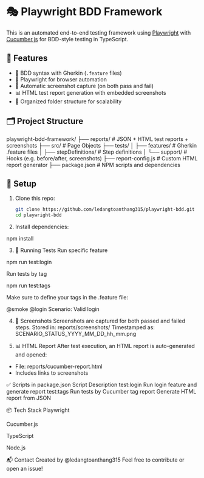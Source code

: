 # 🎭 Playwright BDD Framework

This is an automated end-to-end testing framework using [Playwright](https://playwright.dev/) with [Cucumber.js](https://github.com/cucumber/cucumber-js) for BDD-style testing in TypeScript.

## 🚀 Features

- 🧪 BDD syntax with Gherkin (`.feature` files)
- 🎯 Playwright for browser automation
- 📸 Automatic screenshot capture (on both pass and fail)
- 📊 HTML test report generation with embedded screenshots
- 📁 Organized folder structure for scalability

## 🗂️ Project Structure

playwright-bdd-framework/
├── reports/ # JSON + HTML test reports + screenshots
├── src/ # Page Objects
├── tests/
│ ├── features/ # Gherkin .feature files
│ ├── stepDefinitions/ # Step definitions
│ └── support/ # Hooks (e.g. before/after, screenshots)
├── report-config.js # Custom HTML report generator
├── package.json # NPM scripts and dependencies


## 🔧 Setup

1. Clone this repo:
   ```bash
   git clone https://github.com/ledangtoanthang315/playwright-bdd.git
   cd playwright-bdd

2. Install dependencies:

npm install

3. 🧪 Running Tests
Run specific feature

npm run test:login

Run tests by tag

npm run test:tags

Make sure to define your tags in the .feature file:

@smoke @login
Scenario: Valid login

4. 📸 Screenshots
    Screenshots are captured for both passed and failed steps. 
    Stored in: reports/screenshots/
    Timestamped as: SCENARIO_STATUS_YYYY_MM_DD_hh_mm.png

5. 📊 HTML Report
After test execution, an HTML report is auto-generated and opened:

* File: reports/cucumber-report.html
* Includes links to screenshots

✅ Scripts in package.json
Script	Description
test:login	Run login feature and generate report
test:tags	Run tests by Cucumber tag
report	Generate HTML report from JSON

📦 Tech Stack
Playwright

Cucumber.js

TypeScript

Node.js

📬 Contact
Created by @ledangtoanthang315
Feel free to contribute or open an issue!